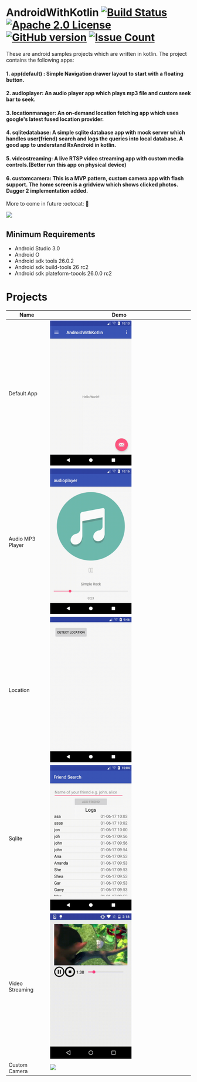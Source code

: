 # AndroidWithKotlin [![Build Status](https://travis-ci.org/Talentica/AndroidWithKotlin.svg?branch=master)](https://travis-ci.org/Talentica/AndroidWithKotlin) [![Apache 2.0 License](https://img.shields.io/badge/license-Apache%202.0-blue.svg?style=flat)](http://www.apache.org/licenses/LICENSE-2.0.html) [![GitHub version](https://badge.fury.io/gh/Talentica%2FAndroidWithKotlin.svg)](https://badge.fury.io/gh/Talentica%2FAndroidWithKotlin) [![Issue Count](https://codeclimate.com/github/Talentica/AndroidWithKotlin/badges/issue_count.svg)](https://codeclimate.com/github/Talentica/AndroidWithKotlin)

These are android samples projects which are written in kotlin.
The project contains the following apps:

#### 1. app(default) : Simple Navigation drawer layout to start with a floating button. 
#### 2. audioplayer: An audio player app which plays mp3 file and custom seek bar to seek.  
#### 3. locationmanager: An on-demand location fetching app which uses google's latest fused location provider.
#### 4. sqlitedatabase: A simple sqlite database app with mock server which handles user(friend) search and logs the queries into local database. A good app to understand RxAndroid in kotlin.
#### 5. videostreaming: A live RTSP video streaming app with custom media controls.(Better run this app on physical device)
#### 6. customcamera: This is a MVP pattern, custom camera app with flash support. The home screen is a gridview which shows clicked photos. Dagger 2 implementation added.
 
More to come in future :octocat: :star2:

<img src="http://i.imgur.com/HzmmBvZ.jpg" />&nbsp;


## Minimum Requirements

 * Android Studio 3.0
 * Android O
 * Android sdk tools 26.0.2
 * Android sdk build-tools 26 rc2
 * Android sdk plateform-toools 26.0.0 rc2
 

Projects
===================================================================
Name | Demo                                                         
--- | ---                                                          
Default App | <img src="/gifs/navbar.gif" width="59%">
Audio MP3 Player | <img src="/gifs/audioplayer.gif" width="59%">
Location | <img src="/gifs/location.gif" width="59%">
Sqlite | <img src="/gifs/database.gif" width="59%">
Video Streaming | <img src="/gifs/videostreaming.gif" width="59%">
Custom Camera | <img src="/gifs/customcamera.gif" width="59%">
